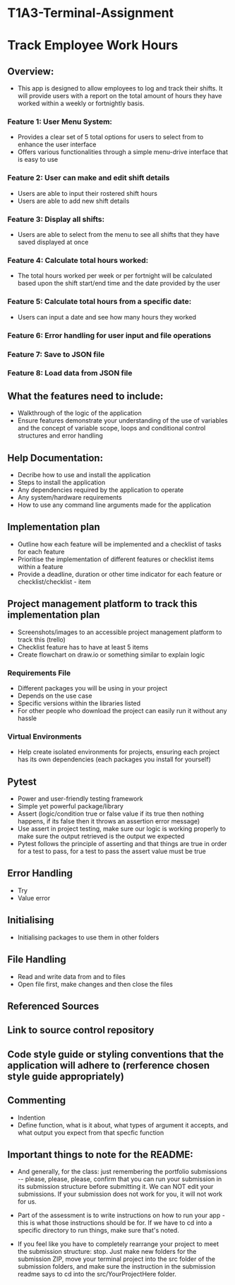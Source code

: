 # T1A3-Terminal-Assignment
# Track Employee Work Hours

## Overview:
- This app is designed to allow employees to log and track their shifts. It will provide users with a report on the total amount of hours they have worked within a weekly or fortnightly basis. 

### Feature 1: User Menu System:
- Provides a clear set of 5 total options for users to select from to enhance the user interface
- Offers various functionalities through a simple menu-drive interface that is easy to use

### Feature 2: User can make and edit shift details
- Users are able to input their rostered shift hours 
- Users are able to add new shift details 

### Feature 3: Display all shifts:
- Users are able to select from the menu to see all shifts that they have saved displayed at once

### Feature 4: Calculate total hours worked:
- The total hours worked per week or per fortnight will be calculated based upon the shift start/end time and the date provided by the user 

### Feature 5: Calculate total hours from a specific date:
- Users can input a date and see how many hours they worked

### Feature 6: Error handling for user input and file operations 

### Feature 7: Save to JSON file 

### Feature 8: Load data from JSON file 

## What the features need to include:
- Walkthrough of the logic of the application
- Ensure features demonstrate your understanding of the use of variables and the concept of variable scope, loops and conditional control structures and error handling 


## Help Documentation:
- Decribe how to use and install the application
- Steps to install the application 
- Any dependencies required by the application to operate 
- Any system/hardware requirements 
- How to use any command line arguments made for the application 

## Implementation plan
- Outline how each feature will be implemented and a checklist of tasks for each feature 
- Prioritise the implementation of different features or checklist items within a feature 
- Provide a deadline, duration or other time indicator for each feature or checklist/checklist - item 

## Project management platform to track this implementation plan 
- Screenshots/images to an accessible project management platform to track this (trello)
- Checklist feature has to have at least 5 items 
- Create flowchart on draw.io or something similar to explain logic  

### Requirements File 
- Different packages you will be using in your project 
- Depends on the use case 
- Specific versions within the libraries listed 
- For other people who download the project can easily run it without any hassle 

### Virtual Environments
- Help create isolated environments for projects, ensuring each project has its own dependencies (each packages you install for yourself)

## Pytest
- Power and user-friendly testing framework 
- Simple yet powerful package/library 
- Assert (logic/condition true or false value if its true then nothing happens, if its false then it throws an assertion error message)
- Use assert in project testing, make sure our logic is working properly to make sure the output retrieved is the output we expected
- Pytest follows the principle of asserting and that things are true in order for a test to pass, for a test to pass the assert value must be true 

## Error Handling
- Try 
- Value error 

## Initialising 
- Initialising packages to use them in other folders  

## File Handling 
- Read and write data from and to files 
- Open file first, make changes and then close the files 

## Referenced Sources

## Link to source control repository 

## Code style guide or styling conventions that the application will adhere to (rerference chosen style guide appropriately)

## Commenting 
- Indention
- Define function, what is it about, what types of argument it accepts, and what output you expect from that specfic function  

## Important things to note for the README:
- And generally, for the class: just remembering the portfolio submissions -- please, please, please, confirm that you can run your submission in its submission structure before submitting it. We can NOT edit your submissions. If your submission does not work for you, it will not work for us. 

- Part of the assessment is to write instructions on how to run your app - this is what those instructions should be for. 
If we have to cd into a specific directory to run things, make sure that's noted.

- If you feel like you have to completely rearrange your project to meet the submission structure: stop. Just make new folders for the submission ZIP, move your terminal project into the src folder of the submission folders, and make sure the instruction in the submission readme says to cd into the src/YourProjectHere folder.